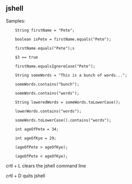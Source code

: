 ## **jshell**

Samples:

        String firstName = "Pete";

        boolean isPete = firstName.equals("Pete");

        firstName.equals("Pete");s

        $3 == true

        firstName.equalsIgnoreCase("Pete");

        String someWords = "This is a bunch of words...";

        someWords.contains("bunch");

        someWords.contains("words");

        String loweredWords = someWords.toLowerCase();

        lowerWords.contains("words");

        someWords.toLowerCase().contains("words");

        int ageOfPete = 34;

        int ageOfKye = 29;

        (ageOfPete > ageOfKye);

        (ageOfPete < ageOfKye);


crtl + L clears the jshell command line

crtl + D quits jshell